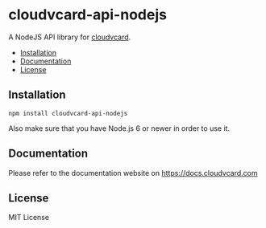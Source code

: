 # cloudvcard-api-nodejs

A NodeJS API library for 
[cloudvcard]( https://cloudvcard.com ).

- [Installation](#installation)
- [Documentation](#documentation)
- [License](#license)

## Installation
```
npm install cloudvcard-api-nodejs
```

Also make sure that you have Node.js 6 or newer in order to use it.

## Documentation

Please refer to the documentation website on https://docs.cloudvcard.com

## License

MIT License

